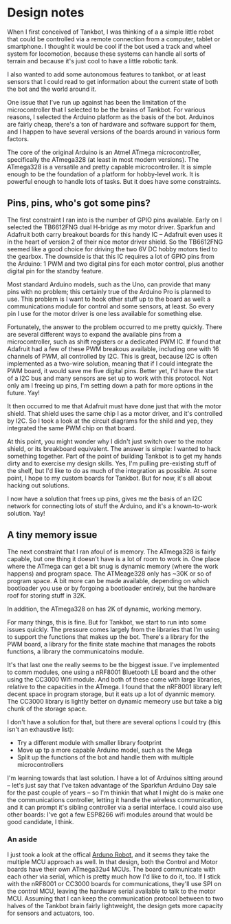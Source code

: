 # Design notes

When I first conceived of Tankbot, I was thinking of a a simple little robot that could be controlled via a remote connection from a computer, tablet or smartphone. I thought it would be cool if the bot used a track and wheel system for locomotion, because these systems can handle all sorts of terrain and because it's just cool to have a little robotic tank.

I also wanted to add some autonomous features to tankbot, or at least sensors that I could read to get information about the current state of both the bot and the world around it.

One issue that I've run up against has been the limitation of the microcontroller that I selected to be the brains of Tankbot. For various reasons, I selected the Arduino platform as the basis of the bot. Arduinos are fairly cheap, there's a ton of hardware and software support for them, and I happen to have several versions of the boards around in various form factors.

The core of the original Arduino is an Atmel ATmega microcontroller, specifically the ATmega328 (at least in most modern versions). The ATmega328 is a versatile and pretty capable microcontroller. It is simple enough to be the foundation of a platform for hobby-level work. It is powerful enough to handle lots of tasks. But it does have some constraints.


## Pins, pins, who's got some pins?

The first constraint I ran into is the number of GPIO pins available. Early on I selected the TB6612FNG dual H-bridge as my motor driver. Sparkfun and Adafruit both carry breakout boards for this handy IC – Adafruit even uses it in the heart of version 2 of their nice motor driver shield. So the TB6612FNG seemed like a good choice for driving the two 6V DC hobby motors tied to the gearbox. The downside is that this IC requires a lot of GPIO pins from the Arduino: 1 PWM and two digital pins for each motor control, plus another digital pin for the standby feature.

Most standard Arduino models, such as the Uno, can provide that many pins with no problem; this certainly true of the Arduino Pro is planned to use. This problem is I want to hook other stuff up to the board as well: a communications module for control and some sensors, at least. So every pin I use for the motor driver is one less available for something else.

Fortunately, the answer to the problem occurred to me pretty quickly. There are several different ways to expand the available pins from a microcontroller, such as shift registers or a dedicated PWM IC. If found that Adafruit had a few of these PWM breakous available, including one with 16 channels of PWM, all controlled by I2C. This is great, because I2C is often implemented as a two-wire solution, meaning that if I could integrate the PWM board, it would save me five digital pins. Better yet, I'd have the start of a I2C bus and many sensors are set up to work with this protocol. Not only am I freeing up pins, I'm setting down a path for more options in the future. Yay!

It then occurred to me that Adafruit must have done just that with the motor shield. That shield uses the same chip I as a motor driver, and it's controlled by I2C. So I took a look at the circuit diagrams for the shild and yep, they integrated the same PWM chip on that board.

At this point, you might wonder why I didn't just switch over to the motor shield, or its breakboard equivalent. The answer is simple: I wanted to hack something together. Part of the point of building Tankbot is to get my hands dirty and to exercise my design skills. Yes, I'm pulling pre-existing stuff of the shelf, but I'd like to do as much of the integration as possible. At some point, I hope to my custom boards for Tankbot. But for now, it's all about hacking out solutions.

I now have a solution that frees up pins, gives me the basis of an I2C network for connecting lots of stuff the Arduino, and it's a known-to-work solution. Yay!

## A tiny memory issue

The next constraint that I ran afoul of is memory. The ATmega328 is fairly capable, but one thing it doesn't have is a lot of room to work in. One place where the ATmega can get a bit snug is dynamic memory (where the work happens) and program space. The ATMeage328 only has ~30K or so of program space. A bit more can be made available, depending on which bootloader you use or by forgoing a bootloader entirely, but the hardware roof for storing stuff in 32K.

In addition, the ATmega328 on has 2K of dynamic, working memory.

For many things, this is fine. But for Tankbot, we start to run into some issues quickly. The pressure comes largely from the libraries that I'm using to support the functions that makes up the bot. There's a library for the PWM board, a library for the finite state machine that manages the robots functions, a library the communicatoins module.

It's that last one the really seems to be the biggest issue. I've implemented to comm modules, one using a nRF8001 Bluetooth LE board and the other using the CC3000 Wifi module. And both of these come with large libraries, relative to the capacities in the ATmega. I found that the nRF8001 library left decent space in program storage, but it eats up a lot of dyanmic memory. The CC3000 library is lightly better on dynamic memeory use but take a big chunk of the storage space.

I don't have a solution for that, but there are several options I could try (this isn't an exhaustive list):

* Try a different module with smaller library footprint
* Move up tp a more capable Arduino model, such as the Mega
* Split up the functions of the bot and handle them with multiple microcontrollers

I'm learning towards that last solution. I have a lot of Arduinos sitting around – let's just say that I've taken advantage of the Sparkfun Arduino Day sale for the past couple of years – so I'm thinkin that what I might do is make one the communications controller, letting it handle the wireless communication, and it can prompt it's sibling controller via a serial interface. I could also use other boards: I've got a few ESP8266 wifi modules around that would be good candidate, I think.

### An aside

I just took a look at the offical [Arduno Robot](http://www.arduino.cc/en/Main/Robot), and it seems they take the multiple MCU approach as well. In that design, both the Control and Motor boards have their own ATmega32u4 MCUs. The board communicate with each other via serial, which is pretty much how I'd like to do it, too. If I stick with the nRF8001 or CC3000 boards for communications, they'll use SPI on the control MCU, leaving the hardware serial available to talk to the motor MCU. Assuming that I can keep the communication protocol between to two halves of the Tankbot brain fairly lightweight, the design gets more capacity for sensors and actuators, too.
